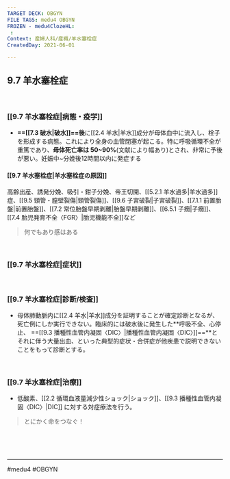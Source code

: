 ```yaml
---
TARGET DECK: OBGYN
FILE TAGS: medu4 OBGYN
FROZEN - medu4ClozeHL:
 : 
Context: 産婦人科/産褥/羊水塞栓症
CreatedDay: 2021-06-01

---
```


## 9.7 羊水塞栓症

<br>

### [[9.7 羊水塞栓症|病態・疫学]]
* **==[[7.3 破水|破水]]==後**に[[2.4 羊水|羊水]]成分が母体血中に流入し、栓子を形成する病態。これにより全身の血管閉塞が起こる。特に呼吸循環不全が重篤であり、**母体死亡率は 50~90%**(文献により幅あり)とされ、非常に予後が悪い。妊娠中~分娩後12時間以内に発症する
#### [[9.7 羊水塞栓症|羊水塞栓症の原因]]
高齢出産、誘発分娩、吸引・鉗子分娩、帝王切開、[[5.2.1 羊水過多|羊水過多]]症、[[9.5 頸管・膣壁裂傷|頸管裂傷]]、[[9.6 子宮破裂|子宮破裂]]、[[7.1.1 前置胎盤|前置胎盤]]、[[7.2 常位胎盤早期剥離|胎盤早期剥離]]、[[6.5.1 子癇|子癇]]、[[7.4 胎児発育不全〈FGR〉|胎児機能不全]]など
<!--ID: 1622523509854-->

>何でもあり感はある


<br>

### [[9.7 羊水塞栓症|症状]]


<br>

### [[9.7 羊水塞栓症|診断/検査]]
* 母体肺動脈内に[[2.4 羊水|羊水]]成分を証明することが確定診断となるが、死亡例にしか実行できない。臨床的には破水後に発生した**呼吸不全、心停止、 ==[[9.3 播種性血管内凝固〈DIC〉|播種性血管内凝固〈DIC〉]]==**とそれに伴う大量出血、といった典型的症状・合併症が他疾患で説明できないことをもって診断とする。
<!--ID: 1622523509860-->


 

<br>

### [[9.7 羊水塞栓症|治療]]
* 低酸素、[[2.2 循環血液量減少性ショック|ショック]]、[[9.3 播種性血管内凝固〈DIC〉|DIC]] に対する対症療法を行う。
>とにかく命をつなぐ！


<br><br><br>

---
#medu4 #OBGYN
